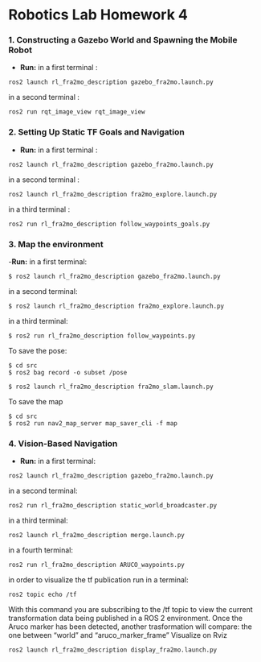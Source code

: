 # Robotics Lab Homework 4

### 1. Constructing a Gazebo World and Spawning the Mobile Robot
- **Run:** 
in a first terminal : 
```
ros2 launch rl_fra2mo_description gazebo_fra2mo.launch.py 
```
in a second terminal :
```
ros2 run rqt_image_view rqt_image_view
```
### 2. Setting Up Static TF Goals and Navigation
- **Run:** 
in a first terminal : 
```
ros2 launch rl_fra2mo_description gazebo_fra2mo.launch.py 
```
in a second terminal :
```
ros2 launch rl_fra2mo_description fra2mo_explore.launch.py
```
in a third terminal :
```
ros2 run rl_fra2mo_description follow_waypoints_goals.py
```
### 3. Map the environment
-**Run:**
in a first terminal:
```
$ ros2 launch rl_fra2mo_description gazebo_fra2mo.launch.py
```
in a second terminal:
```
$ ros2 launch rl_fra2mo_description fra2mo_explore.launch.py
```
in a third terminal:
```
$ ros2 run rl_fra2mo_description follow_waypoints.py
```
To save the pose:
```
$ cd src
$ ros2 bag record -o subset /pose
```
```
$ ros2 launch rl_fra2mo_description fra2mo_slam.launch.py
```
To save the map
```
$ cd src
$ ros2 run nav2_map_server map_saver_cli -f map
```

### 4. Vision-Based Navigation
- **Run:** 
in a first terminal: 
```
ros2 launch rl_fra2mo_description gazebo_fra2mo.launch.py 
```
in a second terminal: 
```
ros2 run rl_fra2mo_description static_world_broadcaster.py 
```
in a third terminal:
```
ros2 launch rl_fra2mo_description merge.launch.py 
```
in a fourth terminal:
```
ros2 run rl_fra2mo_description ARUCO_waypoints.py 
```
in order to visualize the tf publication run in a terminal: 
```
ros2 topic echo /tf
```
With this command you are subscribing to the /tf topic to view the current transformation data being published in a ROS 2 environment.
Once the Aruco marker has been detected, another trasformation will compare: the one between “world” and “aruco_marker_frame”
Visualize on Rviz
```
ros2 launch rl_fra2mo_description display_fra2mo.launch.py
```
